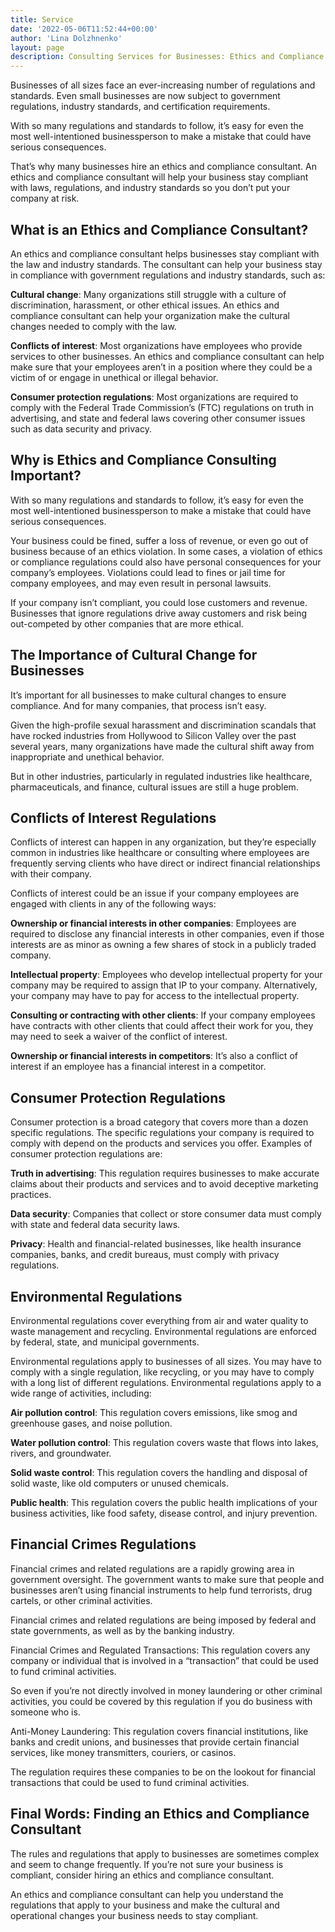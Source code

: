 ```yaml
---
title: Service
date: '2022-05-06T11:52:44+00:00'
author: 'Lina Dolzhnenko'
layout: page
description: Consulting Services for Businesses: Ethics and Compliance
---
```



Businesses of all sizes face an ever-increasing number of regulations and standards. Even small businesses are now subject to government regulations, industry standards, and certification requirements.

With so many regulations and standards to follow, it’s easy for even the most well-intentioned businessperson to make a mistake that could have serious consequences.

That’s why many businesses hire an ethics and compliance consultant. An ethics and compliance consultant will help your business stay compliant with laws, regulations, and industry standards so you don’t put your company at risk.

## What is an Ethics and Compliance Consultant? ##

An ethics and compliance consultant helps businesses stay compliant with the law and industry standards. The consultant can help your business stay in compliance with government regulations and industry standards, such as:

**Cultural change**: Many organizations still struggle with a culture of discrimination, harassment, or other ethical issues. An ethics and compliance consultant can help your organization make the cultural changes needed to comply with the law.

**Conflicts of interest**: Most organizations have employees who provide services to other businesses. An ethics and compliance consultant can help make sure that your employees aren’t in a position where they could be a victim of or engage in unethical or illegal behavior.

**Consumer protection regulations**: Most organizations are required to comply with the Federal Trade Commission’s (FTC) regulations on truth in advertising, and state and federal laws covering other consumer issues such as data security and privacy.

## Why is Ethics and Compliance Consulting Important? ##

With so many regulations and standards to follow, it’s easy for even the most well-intentioned businessperson to make a mistake that could have serious consequences.

Your business could be fined, suffer a loss of revenue, or even go out of business because of an ethics violation. In some cases, a violation of ethics or compliance regulations could also have personal consequences for your company’s employees. Violations could lead to fines or jail time for company employees, and may even result in personal lawsuits.

If your company isn’t compliant, you could lose customers and revenue. Businesses that ignore regulations drive away customers and risk being out-competed by other companies that are more ethical.

## The Importance of Cultural Change for Businesses ##

It’s important for all businesses to make cultural changes to ensure compliance. And for many companies, that process isn’t easy.

Given the high-profile sexual harassment and discrimination scandals that have rocked industries from Hollywood to Silicon Valley over the past several years, many organizations have made the cultural shift away from inappropriate and unethical behavior.

But in other industries, particularly in regulated industries like healthcare, pharmaceuticals, and finance, cultural issues are still a huge problem.

## Conflicts of Interest Regulations ##

Conflicts of interest can happen in any organization, but they’re especially common in industries like healthcare or consulting where employees are frequently serving clients who have direct or indirect financial relationships with their company.

Conflicts of interest could be an issue if your company employees are engaged with clients in any of the following ways:

**Ownership or financial interests in other companies**: Employees are required to disclose any financial interests in other companies, even if those interests are as minor as owning a few shares of stock in a publicly traded company.

**Intellectual property**: Employees who develop intellectual property for your company may be required to assign that IP to your company. Alternatively, your company may have to pay for access to the intellectual property.

**Consulting or contracting with other clients**: If your company employees have contracts with other clients that could affect their work for you, they may need to seek a waiver of the conflict of interest.

**Ownership or financial interests in competitors**: It’s also a conflict of interest if an employee has a financial interest in a competitor.

## Consumer Protection Regulations ##

Consumer protection is a broad category that covers more than a dozen specific regulations. The specific regulations your company is required to comply with depend on the products and services you offer. Examples of consumer protection regulations are:

**Truth in advertising**: This regulation requires businesses to make accurate claims about their products and services and to avoid deceptive marketing practices.

**Data security**: Companies that collect or store consumer data must comply with state and federal data security laws.

**Privacy**: Health and financial-related businesses, like health insurance companies, banks, and credit bureaus, must comply with privacy regulations.

## Environmental Regulations ##

Environmental regulations cover everything from air and water quality to waste management and recycling. Environmental regulations are enforced by federal, state, and municipal governments.

Environmental regulations apply to businesses of all sizes. You may have to comply with a single regulation, like recycling, or you may have to comply with a long list of different regulations. Environmental regulations apply to a wide range of activities, including:

**Air pollution control**: This regulation covers emissions, like smog and greenhouse gases, and noise pollution.

**Water pollution control**: This regulation covers waste that flows into lakes, rivers, and groundwater.

**Solid waste control**: This regulation covers the handling and disposal of solid waste, like old computers or unused chemicals.

**Public health**: This regulation covers the public health implications of your business activities, like food safety, disease control, and injury prevention.

## Financial Crimes Regulations ##

Financial crimes and related regulations are a rapidly growing area in government oversight. The government wants to make sure that people and businesses aren’t using financial instruments to help fund terrorists, drug cartels, or other criminal activities.

Financial crimes and related regulations are being imposed by federal and state governments, as well as by the banking industry.

Financial Crimes and Regulated Transactions: This regulation covers any company or individual that is involved in a “transaction” that could be used to fund criminal activities.

So even if you’re not directly involved in money laundering or other criminal activities, you could be covered by this regulation if you do business with someone who is.

Anti-Money Laundering: This regulation covers financial institutions, like banks and credit unions, and businesses that provide certain financial services, like money transmitters, couriers, or casinos.

The regulation requires these companies to be on the lookout for financial transactions that could be used to fund criminal activities.

## Final Words: Finding an Ethics and Compliance Consultant ##

The rules and regulations that apply to businesses are sometimes complex and seem to change frequently. If you’re not sure your business is compliant, consider hiring an ethics and compliance consultant.

An ethics and compliance consultant can help you understand the regulations that apply to your business and make the cultural and operational changes your business needs to stay compliant.
